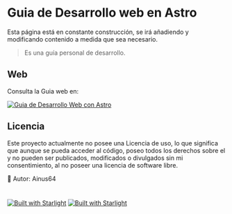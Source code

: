 # Guia de Desarrollo web en Astro
Esta página está en constante construcción, se irá añadiendo y modificando contenido a medida que sea necesario.

> Es una guía personal de desarrollo.

## Web

Consulta la Guia web en:

[![Guia de Desarrollo Web con Astro](https://gist.github.com/cxmeel/0dbc95191f239b631c3874f4ccf114e2/raw/documentation.svg)](https://guia-de-desarrollo-web.vercel.app/)


## Licencia

Este proyecto actualmente no posee una Licencia de uso, lo que significa que aunque se pueda acceder al código, poseo todos los derechos sobre el y no pueden ser publicados, modificados o divulgados sin mi consentimiento, al no poseer una licencia de software libre.

🧑 Autor: Ainus64

#

[![Built with Starlight](https://gist.github.com/cxmeel/0dbc95191f239b631c3874f4ccf114e2/raw/documentation.svg)](https://guia-de-desarrollo-web.vercel.app/)
[![Built with Starlight](https://astro.badg.es/v2/built-with-starlight/tiny.svg)](https://starlight.astro.build)
